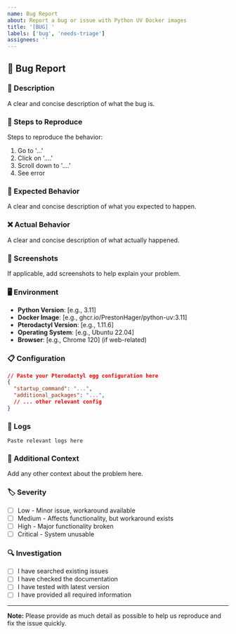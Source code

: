 ```yaml
---
name: Bug Report
about: Report a bug or issue with Python UV Docker images
title: '[BUG] '
labels: ['bug', 'needs-triage']
assignees: ''
---
```


## 🐛 Bug Report

### 📝 Description
A clear and concise description of what the bug is.

### 🔄 Steps to Reproduce
Steps to reproduce the behavior:
1. Go to '...'
2. Click on '....'
3. Scroll down to '....'
4. See error

### 🎯 Expected Behavior
A clear and concise description of what you expected to happen.

### ❌ Actual Behavior
A clear and concise description of what actually happened.

### 📸 Screenshots
If applicable, add screenshots to help explain your problem.

### 🖥️ Environment
- **Python Version**: [e.g., 3.11]
- **Docker Image**: [e.g., ghcr.io/PrestonHager/python-uv:3.11]
- **Pterodactyl Version**: [e.g., 1.11.6]
- **Operating System**: [e.g., Ubuntu 22.04]
- **Browser**: [e.g., Chrome 120] (if web-related)

### 📋 Configuration
```json
// Paste your Pterodactyl egg configuration here
{
  "startup_command": "...",
  "additional_packages": "...",
  // ... other relevant config
}
```

### 📄 Logs
```
Paste relevant logs here
```

### 🔧 Additional Context
Add any other context about the problem here.

### 🏷️ Severity
- [ ] Low - Minor issue, workaround available
- [ ] Medium - Affects functionality, but workaround exists
- [ ] High - Major functionality broken
- [ ] Critical - System unusable

### 🔍 Investigation
- [ ] I have searched existing issues
- [ ] I have checked the documentation
- [ ] I have tested with latest version
- [ ] I have provided all required information

---

**Note:** Please provide as much detail as possible to help us reproduce and fix the issue quickly.
